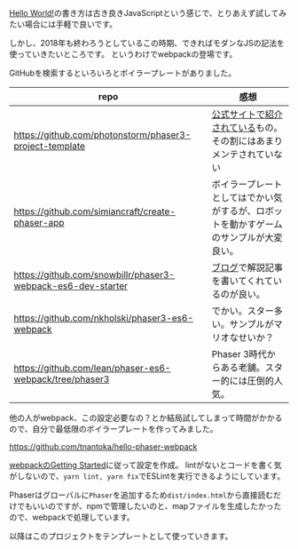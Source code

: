 [Hello World!](../2018-12-03/)の書き方は古き良きJavaScriptという感じで、とりあえず試してみたい場合には手軽で良いです。

しかし、2018年も終わろうとしているこの時期、できればモダンなJSの記法を使っていきたいところです。
というわけでwebpackの登場です。

GitHubを検索するといろいろとボイラープレートがありました。

repo | 感想
--- | ---
<https://github.com/photonstorm/phaser3-project-template> | [公式サイトで紹介されている](https://phaser.io/phaser3/gettingstarted)もの。その割にはあまりメンテされていない
<https://github.com/simiancraft/create-phaser-app> | ボイラープレートとしてはでかい気がするが、ロボットを動かすゲームのサンプルが大変良い。
<https://github.com/snowbillr/phaser3-webpack-es6-dev-starter> | [ブログ](https://snowbillr.github.io/blog/2018-04-09-a-modern-web-development-setup-for-phaser-3/)で解説記事を書いてくれているのが良い。
<https://github.com/nkholski/phaser3-es6-webpack> | でかい。スター多い。サンプルがマリオなせいか？
<https://github.com/lean/phaser-es6-webpack/tree/phaser3> | Phaser 3時代からある老舗。スター的には圧倒的人気。

他の人がwebpack、この設定必要なの？とか結局試してしまって時間がかかるので、自分で最低限のボイラープレートを作ってみました。

<https://github.com/tnantoka/hello-phaser-webpack>

[webpackのGetting Started](https://webpack.js.org/guides/getting-started/)に従って設定を作成。
lintがないとコードを書く気がしないので、`yarn lint, yarn fix`でESLintを実行できるようにしています。

Phaserはグローバルに`Phaser`を追加するため`dist/index.html`から直接読むだけでもいいのですが、npmで管理したいのと、mapファイルを生成したかったので、webpackで処理しています。

以降はこのプロジェクトをテンプレートとして使っていきます。

